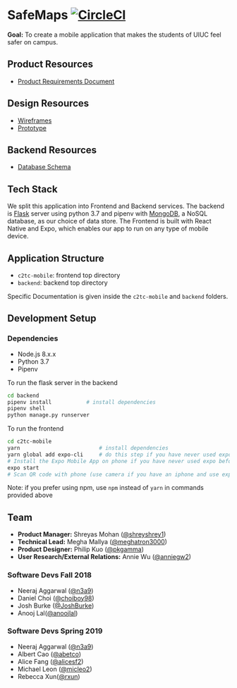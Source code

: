 # SafeMaps [![CircleCI](https://circleci.com/gh/hack4impact-uiuc/c2tc-spring-2019.svg?style=svg)](https://circleci.com/gh/hack4impact-uiuc/c2tc-spring-2019)

**Goal:** To create a mobile application that makes the students of UIUC feel safer on campus.

## Product Resources

- [Product Requirements Document](https://docs.google.com/document/d/1ZJVwFBKqaSK1ENXhDKrxS_6lCu60Nlf_htJgafS6m0w/edit?usp=sharing)

## Design Resources

- [Wireframes](https://sketch.cloud/s/45Dzo)
- [Prototype](https://sketch.cloud/s/AJ9Ky/PrjlrQ/play)

## Backend Resources

- [Database Schema](https://github.com/hack4impact-uiuc/c2tc-spring-2019/blob/master/docs/api_docs.md)

## Tech Stack

We split this application into Frontend and Backend services. The backend is [Flask](http://flask.pocoo.org/) server using python 3.7 and pipenv with [MongoDB](https://docs.mongodb.com/), a NoSQL database, as our choice of data store. The Frontend is built with React Native and Expo, which enables our app to run on any type of mobile device.

## Application Structure

- `c2tc-mobile`: frontend top directory
- `backend`: backend top directory

Specific Documentation is given inside the `c2tc-mobile` and `backend` folders.

## Development Setup

### Dependencies

- Node.js 8.x.x
- Python 3.7
- Pipenv

To run the flask server in the backend

```bash
cd backend
pipenv install           # install dependencies
pipenv shell
python manage.py runserver
```

To run the frontend

```bash
cd c2tc-mobile
yarn                         # install dependencies
yarn global add expo-cli     # do this step if you have never used expo before.
# Install the Expo Mobile App on phone if you have never used expo before.
expo start
# Scan QR code with phone (use camera if you have an iphone and use expo app if you have an android.)
```

Note: if you prefer using npm, use `npm` instead of `yarn` in commands provided above

## Team

- **Product Manager:** Shreyas Mohan ([@shreyshrey1](https://github.com/shreyshrey1))
- **Technical Lead:** Megha Mallya ([@meghatron3000](https://github.com/meghatron3000))
- **Product Designer:** Philip Kuo ([@pkgamma](https://github.com/pkgamma))
- **User Research/External Relations:**  Annie Wu ([@anniegw2](https://github.com/anniegw2))

### Software Devs Fall 2018

- Neeraj Aggarwal ([@n3a9](https://github.com/n3a9))
- Daniel Choi ([@choiboy98](https://github.com/choiboy98))
- Josh Burke ([@JoshBurke](https://github.com/JoshBurke))
- Anooj Lal([@anoojlal](https://github.com/anoojlal))

### Software Devs Spring 2019

- Neeraj Aggarwal ([@n3a9](https://github.com/n3a9))
- Albert Cao ([@abetco](https://github.com/abetco))
- Alice Fang ([@alicesf2](https://github.com/alicesf2))
- Michael Leon ([@micleo2](https://github.com/micleo2))
- Rebecca Xun([@rxun](https://github.com/rxun))
